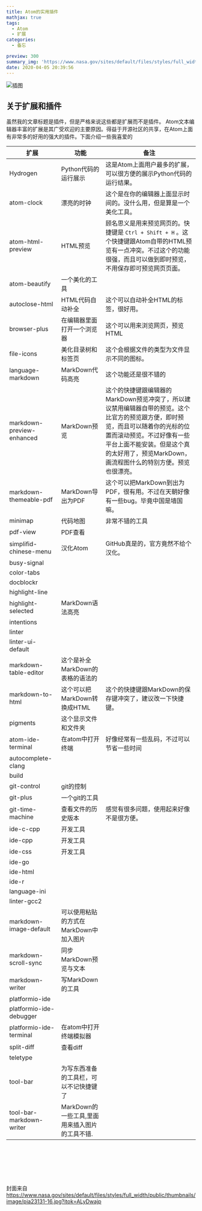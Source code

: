 ```yaml
---
title: Atom的实用插件
mathjax: true
tags:
  - Atom
  - 扩展
categories:
  - 备忘

preview: 300
summary_img: 'https://www.nasa.gov/sites/default/files/styles/full_width/public/thumbnails/image/pia23131-16.jpg?itok=ALyDwajp'
date: 2020-04-05 20:39:56
---
```

![插图](https://www.nasa.gov/sites/default/files/styles/full_width/public/thumbnails/image/pia23131-16.jpg?itok=ALyDwajp)

## 关于扩展和插件

虽然我的文章标题是插件，但是严格来说这些都是扩展而不是插件。
Atom文本编辑器丰富的扩展是其广受欢迎的主要原因。得益于开源社区的共享，在Atom上面有非常多的好用的强大的插件。下面介绍一些我喜爱的

| 扩展                      | 功能                                   | 备注                                                                                                                                                                                                                                                       |
| ------------------------- | -------------------------------------- | ---------------------------------------------------------------------------------------------------------------------------------------------------------------------------------------------------------------------------------------------------------- |
| Hydrogen                  | Python代码的运行展示                   | 这是Atom上面用户最多的扩展，可以很方便的展示Python代码的运行结果。                                                                                                                                                                                         |
| atom-clock                | 漂亮的时钟                             | 这个是在你的编辑器上面显示时间的。没什么用，但是算是一个美化工具。                                                                                                                                                                                         |
| atom-html-preview         | HTML预览                               | 顾名思义是用来预览网页的。快捷键是 ` Ctrl + Shift + H ` 。这个快捷键跟Atom自带的HTML预览有一点冲突。不过这个的功能很强，而且可以做到即时预览，不用保存即可预览网页页面。                                                                                   |
| atom-beautify             | 一个美化的工具                         |                                                                                                                                                                                                                                                            |
| autoclose-html            | HTML代码自动补全                       | 这个可以自动补全HTML的标签，很好用。                                                                                                                                                                                                                       |
| browser-plus              | 在编辑器里面打开一个浏览器             | 这个可以用来浏览网页，预览HTML                                                                                                                                                                                                                             |
| file-icons                | 美化目录树和标签页                     | 这个会根据文件的类型为文件显示不同的图标。                                                                                                                                                                                                                 |
| language-markdown         | MarkDown代码高亮                       | 这个功能还是很不错的                                                                                                                                                                                                                                       |
| markdown-preview-enhanced | MarkDown预览                           | 这个的快捷键跟编辑器的MarkDown预览冲突了，所以建议禁用编辑器自带的预览。这个比官方的预览跟方便，即时预览，而且可以随着你的光标的位置而滚动预览。不过好像有一些平台上面不能安装。但是这个真的太好用了，预览MarkDown，画流程图什么的特别方便。预览也很漂亮。 |
| markdown-themeable-pdf    | MarkDown导出为PDF                      | 这个可以把MarkDown到出为PDF，很有用。不过在天朝好像有一些bug。毕竟中国是墙国嘛。                                                                                                                                                                           |
| minimap                   | 代码地图                               | 非常不错的工具                                                                                                                                                                                                                                             |
| pdf-view                  | PDF查看                                |                                                                                                                                                                                                                                                            |
| simplifid-chinese-menu    | 汉化Atom                               | GitHub真是的，官方竟然不给个汉化。                                                                                                                                                                                                                         |
| busy-signal               |                                        |                                                                                                                                                                                                                                                            |
| color-tabs                |                                        |                                                                                                                                                                                                                                                            |
| docblockr                 |                                        |                                                                                                                                                                                                                                                            |
| highlight-line            |                                        |                                                                                                                                                                                                                                                            |
| highlight-selected        | MarkDown语法高亮                       |                                                                                                                                                                                                                                                            |
| intentions                |                                        |                                                                                                                                                                                                                                                            |
| linter                    |                                        |                                                                                                                                                                                                                                                            |
| linter-ui-default         |                                        |                                                                                                                                                                                                                                                            |
| markdown-table-editor     | 这个是补全MarkDown的表格的语法的       |                                                                                                                                                                                                                                                            |
| markdown-to-html          | 这个可以把MarkDown转换成HTML           | 这个的快捷键跟MarkDown的保存键冲突了，建议改一下快捷键。                                                                                                                                                                                                   |
| pigments                  | 这个显示文件和文件夹                   |                                                                                                                                                                                                                                                            |
| atom-ide-terminal         | 在atom中打开终端                       | 好像经常有一些乱码，不过可以节省一些时间                                                                                                                                                                                                                   |
| autocomplete-clang        |                                        |                                                                                                                                                                                                                                                            |
| build                     |                                        |                                                                                                                                                                                                                                                            |
| git-control               | git的控制                              |                                                                                                                                                                                                                                                            |
| git-plus                  | 一个git的工具                          |                                                                                                                                                                                                                                                            |
| git-time-machine          | 查看文件的历史版本                     | 感觉有很多问题，使用起来好像不是很方便。                                                                                                                                                                                                                   |
| ide-c-cpp                 | 开发工具                               |                                                                                                                                                                                                                                                            |
| ide-cpp                   | 开发工具                               |                                                                                                                                                                                                                                                            |
| ide-css                   | 开发工具                               |                                                                                                                                                                                                                                                            |
| ide-go                    |                                        |                                                                                                                                                                                                                                                            |
| ide-html                  |                                        |                                                                                                                                                                                                                                                            |
| ide-r                     |                                        |                                                                                                                                                                                                                                                            |
| language-ini              |                                        |                                                                                                                                                                                                                                                            |
| linter-gcc2               |                                        |                                                                                                                                                                                                                                                            |
| markdown-image-default    | 可以使用粘贴的方式在MarkDown中加入图片 |                                                                                                                                                                                                                                                            |
| markdown-scroll-sync      | 同步MarkDown预览与文本                 |                                                                                                                                                                                                                                                            |
| markdown-writer           | 写MarkDown的工具                       |                                                                                                                                                                                                                                                            |
| platformio-ide            |                                        |                                                                                                                                                                                                                                                            |
| platformio-ide-debugger   |                                        |                                                                                                                                                                                                                                                            |
| platformio-ide-terminal   | 在atom中打开终端模拟器                 |                                                                                                                                                                                                                                                            |
| split-diff                | 查看diff                               |                                                                                                                                                                                                                                                            |
| teletype                  |                                        |                                                                                                                                                                                                                                                            |
| tool-bar                  | 为写东西准备的工具栏，可以不记快捷键了 |                                                                                                                                                                                                                                                            |
| tool-bar-markdown-writer                          |                                       MarkDown的一些工具,里面用来插入图片的工具不错. |                                                                                                                                                                                                                                                            |




















<br><br><br><br><br><br>
封面来自 https://www.nasa.gov/sites/default/files/styles/full_width/public/thumbnails/image/pia23131-16.jpg?itok=ALyDwajp
